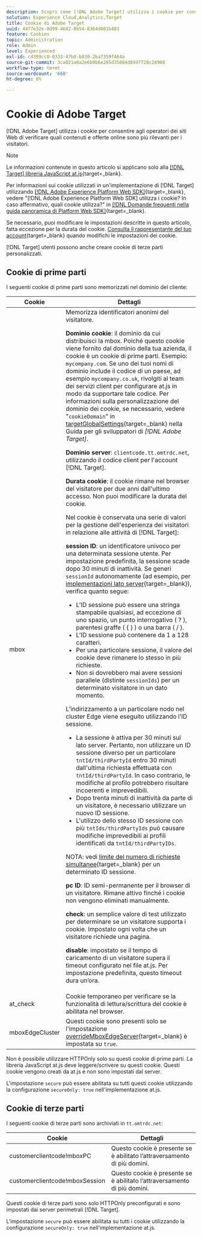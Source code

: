 ```yaml
---
description: Scopri come [!DNL Adobe Target] utilizza i cookie per consentire agli operatori dei siti Web di verificare quali contenuti e offerte online sono più rilevanti per i visitatori.
solution: Experience Cloud,Analytics,Target
title: Cookie di Adobe Target
uuid: 44f7e32e-8d99-4682-8b54-8364d001b403
feature: Cookies
topic: Administration
role: Admin
level: Experienced
exl-id: c4399cc0-8333-47b8-b830-2ba7359f464a
source-git-commit: 3ca021a0a2e6b0b6e265d35084d89d7720c28908
workflow-type: tm+mt
source-wordcount: '660'
ht-degree: 8%

---
```


# Cookie di Adobe Target

[!DNL Adobe Target] utilizza i cookie per consentire agli operatori dei siti Web di verificare quali contenuti e offerte online sono più rilevanti per i visitatori.

>[!NOTE]
>
>Le informazioni contenute in questo articolo si applicano solo alla [[!DNL Target] libreria JavaScript at.js](https://experienceleague.adobe.com/docs/target-dev/developer/client-side/at-js-implementation/functions-overview/targetglobalsettings.html){target=_blank}.
>
>Per informazioni sui cookie utilizzati in un&#39;implementazione di [!DNL Target] utilizzando [[!DNL Adobe Experience Platform Web SDK]](https://experienceleague.adobe.com/docs/experience-platform/edge/home.html){target=_blank}, vedere &quot;[!DNL Adobe Experience Platform Web SDK] utilizza i cookie? In caso affermativo, quali cookie utilizza?&quot; in [[!DNL Domande frequenti nella guida panoramica di Platform Web SDK]](https://experienceleague.adobe.com/docs/experience-platform/edge/web-sdk-faq.html){target=_blank}.
>
>Se necessario, puoi modificare le impostazioni descritte in questo articolo, fatta eccezione per la durata del cookie. [Consulta il rappresentante del tuo account](https://experienceleague.adobe.com/docs/target/using/cmp-resources-and-contact-information.html){target=_blank} quando modifichi le impostazioni dei cookie.
>
>[!DNL Target] utenti possono anche creare cookie di terze parti personalizzati.

## Cookie di prime parti

I seguenti cookie di prime parti sono memorizzati nel dominio del cliente:

| Cookie | Dettagli |
| --- | --- |
| mbox | Memorizza identificatori anonimi del visitatore.<P>**Dominio cookie**: il dominio da cui distribuisci la mbox. Poiché questo cookie viene fornito dal dominio della tua azienda, il cookie è un cookie di prime parti. Esempio: `mycompany.com`. Se uno dei tuoi nomi di dominio include il codice di un paese, ad esempio `mycompany.co.uk`, rivolgiti al team dei servizi client per configurare at.js in modo da supportare tale codice. Per informazioni sulla personalizzazione del dominio dei cookie, se necessario, vedere &quot;`cookieDomain`&quot; in [targetGlobalSettings](https://experienceleague.adobe.com/docs/target-dev/developer/client-side/at-js-implementation/functions-overview/targetglobalsettings.html){target=_blank} nella Guida per gli sviluppatori di *[!DNL Adobe Target]*.<P>**Dominio server**: `clientcode.tt.omtrdc.net`, utilizzando il codice client per l&#39;account [!DNL Target].<P>**Durata cookie**: il cookie rimane nel browser del visitatore per due anni dall&#39;ultimo accesso. Non puoi modificare la durata del cookie.<P>Nel cookie è conservata una serie di valori per la gestione dell&#39;esperienza dei visitatori in relazione alle attività di [!DNL Target]:<P>**session ID**: un identificatore univoco per una determinata sessione utente. Per impostazione predefinita, la sessione scade dopo 30 minuti di inattività. Se generi `sessionId` autonomamente (ad esempio, per [implementazioni lato server](https://experienceleague.adobe.com/docs/target-dev/developer/server-side/server-side-overview.html){target=_blank}), verifica quanto segue:<ul><li>L’ID sessione può essere una stringa stampabile qualsiasi, ad eccezione di uno spazio, un punto interrogativo ( ? ), parentesi graffe ( { } ) o una barra ( / ).</li><li>L’ID sessione può contenere da 1 a 128 caratteri.</li><li>Per una particolare sessione, il valore del cookie deve rimanere lo stesso in più richieste.</li><li>Non si dovrebbero mai avere sessioni parallele (distinte `sessionIds`) per un determinato visitatore in un dato momento.</li></ul>L’indirizzamento a un particolare nodo nel cluster Edge viene eseguito utilizzando l’ID sessione.<ul><li>La sessione è attiva per 30 minuti sul lato server. Pertanto, non utilizzare un ID sessione diverso per un particolare `tntId/thirdPartyId` entro 30 minuti dall&#39;ultima richiesta effettuata con `tntId/thirdPartyId`. In caso contrario, le modifiche al profilo potrebbero risultare incoerenti e imprevedibili.</li><li>Dopo trenta minuti di inattività da parte di un visitatore, è necessario utilizzare un nuovo ID sessione.</li><li>L&#39;utilizzo dello stesso ID sessione con più `tntIds/thirdPartyIds` può causare modifiche imprevedibili ai profili identificati da `tntId/thirdPartyIDs`.</li></ul>NOTA: vedi [limite del numero di richieste simultanee](https://experienceleague.adobe.com/docs/target/using/troubleshoot/target-limits.html?lang=it#content-delivery){target=_blank} per un determinato ID sessione.<P>**pc ID**: ID semi-permanente per il browser di un visitatore. Rimane attivo finché i cookie non vengono eliminati manualmente.<P>**check**: un semplice valore di test utilizzato per determinare se un visitatore supporta i cookie. Impostato ogni volta che un visitatore richiede una pagina.<P>**disable**: impostato se il tempo di caricamento di un visitatore supera il timeout configurato nel file at.js. Per impostazione predefinita, questo timeout dura un’ora. |
| at_check | Cookie temporaneo per verificare se la funzionalità di lettura/scrittura del cookie è abilitata nel browser. |
| mboxEdgeCluster | Questi cookie sono presenti solo se l&#39;impostazione [overrideMboxEdgeServer](https://experienceleague.adobe.com/docs/target-dev/developer/client-side/at-js-implementation/functions-overview/targetglobalsettings.html){target=_blank} è impostata su `true`. |

Non è possibile utilizzare HTTPOnly solo su questi cookie di prime parti. La libreria JavaScript at.js deve leggere/scrivere su questi cookie. Questi cookie vengono creati da at.js e non sono impostati dal server.

L&#39;impostazione `secure` può essere abilitata su tutti questi cookie utilizzando la configurazione `secureOnly: true` nell&#39;implementazione at.js.

## Cookie di terze parti

I seguenti cookie di terze parti sono archiviati in `tt.omtrdc.net`:

| Cookie | Dettagli |
| --- | --- |
| customerclientcode!mboxPC | Questo cookie è presente se è abilitato l’attraversamento di più domini. |
| customerclientcode!mboxSession | Questo cookie è presente se è abilitato l’attraversamento di più domini. |

Questi cookie di terze parti sono solo HTTPOnly preconfigurati e sono impostati dai server perimetrali [!DNL Target].

L&#39;impostazione `secure` può essere abilitata su tutti i cookie utilizzando la configurazione `secureOnly: true` nell&#39;implementazione at.js.